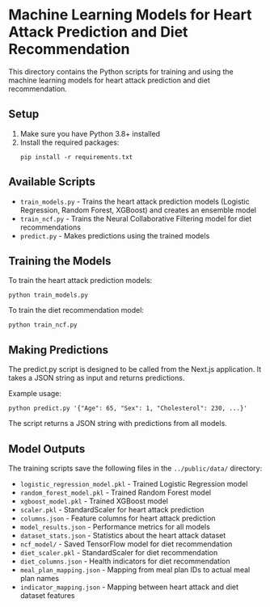# Machine Learning Models for Heart Attack Prediction and Diet Recommendation

This directory contains the Python scripts for training and using the machine learning models for heart attack prediction and diet recommendation.

## Setup

1. Make sure you have Python 3.8+ installed
2. Install the required packages:
   ```
   pip install -r requirements.txt
   ```

## Available Scripts

- `train_models.py` - Trains the heart attack prediction models (Logistic Regression, Random Forest, XGBoost) and creates an ensemble model
- `train_ncf.py` - Trains the Neural Collaborative Filtering model for diet recommendations
- `predict.py` - Makes predictions using the trained models

## Training the Models

To train the heart attack prediction models:
```
python train_models.py
```

To train the diet recommendation model:
```
python train_ncf.py
```

## Making Predictions

The predict.py script is designed to be called from the Next.js application. It takes a JSON string as input and returns predictions.

Example usage:
```
python predict.py '{"Age": 65, "Sex": 1, "Cholesterol": 230, ...}'
```

The script returns a JSON string with predictions from all models.

## Model Outputs

The training scripts save the following files in the `../public/data/` directory:

- `logistic_regression_model.pkl` - Trained Logistic Regression model
- `random_forest_model.pkl` - Trained Random Forest model
- `xgboost_model.pkl` - Trained XGBoost model
- `scaler.pkl` - StandardScaler for heart attack prediction
- `columns.json` - Feature columns for heart attack prediction
- `model_results.json` - Performance metrics for all models
- `dataset_stats.json` - Statistics about the heart attack dataset
- `ncf_model/` - Saved TensorFlow model for diet recommendation
- `diet_scaler.pkl` - StandardScaler for diet recommendation
- `diet_columns.json` - Health indicators for diet recommendation
- `meal_plan_mapping.json` - Mapping from meal plan IDs to actual meal plan names
- `indicator_mapping.json` - Mapping between heart attack and diet dataset features 